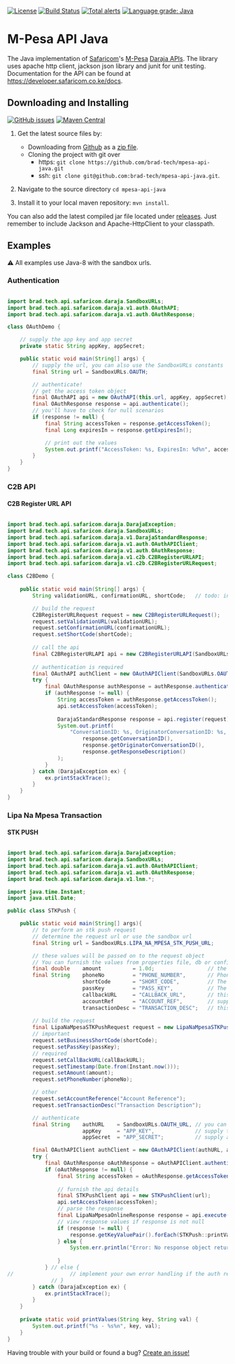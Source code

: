[![License](https://img.shields.io/badge/License-Apache%202.0-blue.svg)](https://opensource.org/licenses/Apache-2.0)
[![Build Status](https://travis-ci.com/brad-tech/mpesa-api-java.svg?branch=master)](https://travis-ci.com/brad-tech/mpesa-api-java)
[![Total alerts](https://img.shields.io/lgtm/alerts/g/brad-tech/mpesa-api-java.svg?logo=lgtm&logoWidth=18)](https://lgtm.com/projects/g/brad-tech/mpesa-api-java/alerts/)
[![Language grade: Java](https://img.shields.io/lgtm/grade/java/g/brad-tech/mpesa-api-java.svg?logo=lgtm&logoWidth=18)](https://lgtm.com/projects/g/brad-tech/mpesa-api-java/context:java)

# M-Pesa API Java
The Java implementation of [Safaricom](https://www.safaricom.co.ke)'s [M-Pesa](https://www.safaricom.co.ke/personal/m-pesa) [Daraja APIs](https://developer.safaricom.co.ke/). The library uses apache http client, jackson json library and 
junit for unit testing. Documentation for the API can be found at https://developer.safaricom.co.ke/docs.

## Downloading and Installing
[![GitHub issues](https://img.shields.io/github/release/brad-tech/mpesa-api-java.svg)](https://github.com/brad-tech/mpesa-api-java/releases/latest)
[![Maven Central](https://img.shields.io/maven-central/v/brad.tech/mpesa-api-java.svg)](http://mvnrepository.com/artifact/brad.tech/mpesa-api-java)
1. Get the latest source files by:
   - Downloading from [Github](https://github.com/brad-tech/mpesa-api-java) as a [zip file](https://github.com/brad-tech/mpesa-api-java/archive/master.zip).
   - Cloning the project with git over 
     * https: `git clone https://github.com/brad-tech/mpesa-api-java.git`
     * ssh: `git clone git@github.com:brad-tech/mpesa-api-java.git`.
  
2. Navigate to the source directory `cd mpesa-api-java`
3. Install it to your local maven repository: `mvn install`.

You can also add the latest compiled jar file located under [releases](https://github.com/brad-tech/mpesa-api-java/releases/download/v1.0/mpesa-api-java-1.0-SNAPSHOT.jar).
Just remember to include Jackson and Apache-HttpClient to your classpath.

## Examples
:warning: All examples use Java-8 with the sandbox urls.

### Authentication
```java

import brad.tech.api.safaricom.daraja.SandboxURLs;
import brad.tech.api.safaricom.daraja.v1.auth.OAuthAPI;
import brad.tech.api.safaricom.daraja.v1.auth.OAuthResponse;

class OAuthDemo {

    // supply the app key and app secret
    private static String appKey, appSecret;

    public static void main(String[] args) {
        // supply the url, you can also use the SandboxURLs constants
        final String url = SandboxURLs.OAUTH;

        // authenticate! 
        // get the access token object
        final OAuthAPI api = new OAuthAPI(this.url, appKey, appSecret);
        final OAuthResponse response = api.authenticate();
        // you'll have to check for null scenarios
        if (response != null) {
            final String accessToken = response.getAccessToken();
            final Long expiresIn = response.getExpiresIn();

            // print out the values
            System.out.printf("AccessToken: %s, ExpiresIn: %d%n", accessToken, expiresIn);
        }
    }
}

```

### C2B API
#### C2B Register URL API
```java

import brad.tech.api.safaricom.daraja.DarajaException;
import brad.tech.api.safaricom.daraja.SandboxURLs;
import brad.tech.api.safaricom.daraja.v1.DarajaStandardResponse;
import brad.tech.api.safaricom.daraja.v1.auth.OAuthAPIClient;
import brad.tech.api.safaricom.daraja.v1.auth.OAuthResponse;
import brad.tech.api.safaricom.daraja.v1.c2b.C2BRegisterURLAPI;
import brad.tech.api.safaricom.daraja.v1.c2b.C2BRegisterURLRequest;

class C2BDemo {
 
    public static void main(String[] args) {
        String validationURL, confirmationURL, shortCode;   // todo: initialize

        // build the request
        C2BRegisterURLRequest request = new C2BRegisterURLRequest();
        request.setValidationURL(validationURL);
        request.setConfirmationURL(confirmationURL);
        request.setShortCode(shortCode);
        
        // call the api
        final C2BRegisterURLAPI api = new C2BRegisterURLAPI(SandboxURLs.C2B_REGISTER_URL_API);
        
        // authentication is required
        final OAuthAPI authClient = new OAuthAPIClient(SandboxURLs.OAUTH);
        try {
            final OAuthResponse authResponse = authResponse.authenticate();
            if (authResponse != null) {
                String accessToken = authResponse.getAccessToken();
                api.setAccessToken(accessToken);
                
                DarajaStandardResponse response = api.register(request);
                System.out.printf(
                    "ConversationID: %s, OriginatorConversationID: %s, ResponseDescription: %s %n",
                        response.getConversationID(),
                        response.getOriginatorConversationID(),
                        response.getResponseDescription()
                );
            }
        } catch (DarajaException ex) {
            ex.printStackTrace();
        }
    }
}

```

### Lipa Na Mpesa Transaction 
#### STK PUSH
```java

import brad.tech.api.safaricom.daraja.DarajaException;
import brad.tech.api.safaricom.daraja.SandboxURLs;
import brad.tech.api.safaricom.daraja.v1.auth.OAuthAPIClient;
import brad.tech.api.safaricom.daraja.v1.auth.OAuthResponse;
import brad.tech.api.safaricom.daraja.v1.lnm.*;

import java.time.Instant;
import java.util.Date;

public class STKPush {

    public static void main(String[] args){
        // to perform an stk push request
        // determine the request url or use the sandbox url
        final String url = SandboxURLs.LIPA_NA_MPESA_STK_PUSH_URL;

        // these values will be passed on to the request object
        // You can furnish the values from properties file, db or configuration... or anywhere. 
        final double    amount          = 1.0d;                 // the amount to be deducted from the customer's float
        final String    phoneNo         = "PHONE_NUMBER",       // Phone No. has to be an acceptable format for MPesa
                        shortCode       = "SHORT_CODE",         // The short code is provided by MPesa
                        passKey         = "PASS_KEY",           // The pass key is provided by MPesa
                        callbackURL     = "CALLBACK_URL",       // this callback url will handle all responses by Mpesa
                        accountRef      = "ACCOUNT_REF",        // supply your own account reference
                        transactionDesc = "TRANSACTION_DESC";   // this depends on your transaction.
        
        // build the request
        final LipaNaMpesaSTKPushRequest request = new LipaNaMpesaSTKPushRequest();
        // important
        request.setBusinessShortCode(shortCode);
        request.setPassKey(passKey);
        // required
        request.setCallBackURL(callBackURL);
        request.setTimestamp(Date.from(Instant.now()));
        request.setAmount(amount);
        request.setPhoneNumber(phoneNo);

        // other
        request.setAccountReference("Account Reference");
        request.setTransactionDesc("Transaction Description");

        // authenticate
        final String    authURL    = SandboxURLs.OAUTH_URL, // you can use the snadbox url
                        appKey     = "APP_KEY",             // supply the app key
                        appSecret  = "APP_SECRET";          // supply a valid app secret

        final OAuthAPIClient authClient = new OAuthAPIClient(authURL, appKey, appSecret);
        try {    
            final OAuthResponse oAuthResponse = oAuthAPIClient.authenticate();
            if (oAuthResponse != null) {
                final String accessToken = oAuthResponse.getAccessToken();
    
                // furnish the api details
                final STKPushClient api = new STKPushClient(url);
                api.setAccessToken(accessToken);
                // parse the response
                final LipaNaMpesaOnlineResponse response = api.execute(request);
                // view response values if response is not null
                if (response != null) {
                    response.getKeyValuePair().forEach(STKPush::printValues);
                } else {
                    System.err.println("Error: No response object returned");
                    
                }
            } // else {
//                  // implement your own error handling if the auth response is null
              // }
        } catch (DarajaException ex) {
            ex.printStackTrace();
        }
    }
    
    private static void printValues(String key, String val) {
        System.out.printf("%s - %s%n", key, val);
    }
}
```

Having trouble with your build or found a bug? [Create an issue!](https://github.com/brad-tech/mpesa-api-java/issues)
